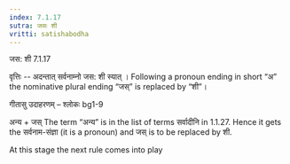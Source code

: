 ```yaml
---
index: 7.1.17
sutra: जसः शी
vritti: satishabodha
---
```



 जस: शी 7.1.17 


वृत्तिः -- अदन्तात् सर्वनाम्नो जस: शी स्यात् । Following a pronoun ending in short “अ” the nominative plural ending “जस्” is replaced by “शी”। 


गीतासु उदाहरणम् – श्लोकः bg1-9 


अन्य + जस् The term “अन्य” is in the list of terms सर्वादीनि in 1.1.27. Hence it gets the सर्वनाम-संज्ञा (it is a pronoun) and जस् is to be replaced by शी. 


At this stage the next rule comes into play 


